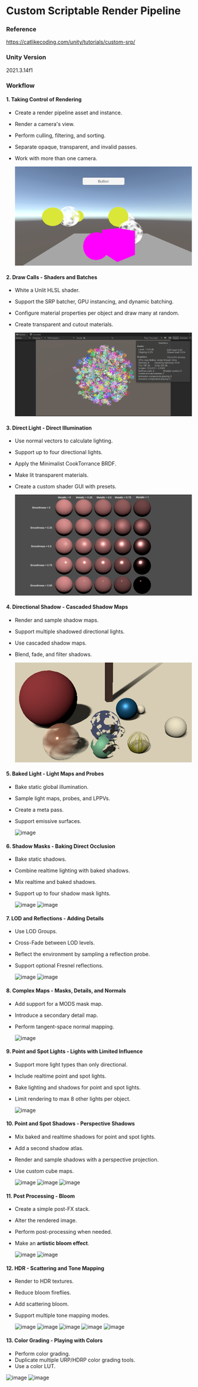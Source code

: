 # Custom Scriptable Render Pipeline

### Reference
https://catlikecoding.com/unity/tutorials/custom-srp/

### Unity Version
2021.3.14f1
  
### Workflow
#### 1. Taking Control of Rendering
 * Create a render pipeline asset and instance. 
 * Render a camera's view. 
 * Perform culling, filtering, and sorting. 
 * Separate opaque, transparent, and invalid passes. 
 * Work with more than one camera.
 
    ![image](https://github.com/qkyo/CustomRenderPipeline/blob/main/Assets/RenderResultSet/Taking%20Control%20of%20Rendering.png)
    
#### 2. Draw Calls - Shaders and Batches
 * White a Unlit HLSL shader.
 * Support the SRP batcher, GPU instancing, and dynamic batching.
 * Configure material properties per object and draw many at random.
 * Create transparent and cutout materials.
 
    ![image](https://github.com/qkyo/CustomRenderPipeline/blob/main/Assets/RenderResultSet/Draw%20Calls%20Shaders%20and%20Batches.png)
    
#### 3. Direct Light - Direct Illumination
 * Use normal vectors to calculate lighting.
 * Support up to four directional lights.
 * Apply the Minimalist CookTorrance BRDF.
 * Make lit transparent materials.
 * Create a custom shader GUI with presets.
 
    ![image](https://github.com/qkyo/CustomRenderPipeline/blob/main/Assets/RenderResultSet/Directional%20Light%2C%20BRDF.png)
    
#### 4. Directional Shadow - Cascaded Shadow Maps
 * Render and sample shadow maps.
 * Support multiple shadowed directional lights.
 * Use cascaded shadow maps.
 * Blend, fade, and filter shadows.

    ![image](https://github.com/qkyo/CustomRenderPipeline/blob/main/Assets/RenderResultSet/Directional%20Shadows%20-%20Cascaded%20Shadow%20Maps.png)

#### 5. Baked Light - Light Maps and Probes
 * Bake static global illumination.
 * Sample light maps, probes, and LPPVs.
 * Create a meta pass.
 * Support emissive surfaces.

    ![image](https://github.com/qkyo/CustomScriptableRenderPipeline/blob/main/Assets/RenderResultSet/Baked%20Light.png)

#### 6. Shadow Masks - Baking Direct Occlusion
 * Bake static shadows.
 * Combine realtime lighting with baked shadows.
 * Mix realtime and baked shadows.
 * Support up to four shadow mask lights.

    ![image](https://github.com/qkyo/CustomScriptableRenderPipeline/blob/main/Assets/RenderResultSet/Mixed%20realtime%20and%20baked%20shadow.gif)
    ![image](https://github.com/qkyo/CustomScriptableRenderPipeline/blob/main/Assets/RenderResultSet/Mix%20shadow%20-%20Distance%20shadow%20mask%20mode.gif)

#### 7. LOD and Reflections - Adding Details
 * Use LOD Groups.
 * Cross-Fade between LOD levels.
 * Reflect the environment by sampling a reflection probe.
 * Support optional Fresnel reflections.
 
     ![image](https://github.com/qkyo/CustomScriptableRenderPipeline/blob/main/Assets/RenderResultSet/LOD%20group.gif)
     ![image](https://github.com/qkyo/CustomScriptableRenderPipeline/blob/main/Assets/RenderResultSet/Reflection%20probe%2C%20and%20Fresnel%20reflection.png)
     
     
#### 8. Complex Maps - Masks, Details, and Normals
 * Add support for a MODS mask map.
 * Introduce a secondary detail map.
 * Perform tangent-space normal mapping.
 
     ![image](https://github.com/qkyo/CustomScriptableRenderPipeline/blob/main/Assets/RenderResultSet/MODS%2C%20Detail%20and%20Normal%20Map.gif)

#### 9. Point and Spot Lights - Lights with Limited Influence
 * Support more light types than only directional.
 * Include realtime point and spot lights.
 * Bake lighting and shadows for point and spot lights.
 * Limit rendering to max 8 other lights per object.
 
     ![image](https://github.com/qkyo/CustomScriptableRenderPipeline/blob/main/Assets/RenderResultSet/Point%20and%20Spot%20Lights%20and%20Their%20Baked%20Shadow.jpg)
     
#### 10. Point and Spot Shadows - Perspective Shadows
 * Mix baked and realtime shadows for point and spot lights.
 * Add a second shadow atlas.
 * Render and sample shadows with a perspective projection.
 * Use custom cube maps.

     ![image](https://github.com/qkyo/CustomScriptableRenderPipeline/blob/main/Assets/RenderResultSet/Spot%20Light%20and%20Point%20Light.jpg)
     ![image](https://github.com/qkyo/CustomScriptableRenderPipeline/blob/main/Assets/RenderResultSet/shadow%20acne.jpg)
     ![image](https://github.com/qkyo/CustomScriptableRenderPipeline/blob/main/Assets/RenderResultSet/Point%20and%20Spot%20Shadows%20-%20Perspective%20Shadows.png)
     
#### 11. Post Processing - Bloom
 * Create a simple post-FX stack.
 * Alter the rendered image.
 * Perform post-processing when needed.
 * Make an **artistic bloom effect**.
 
     ![image](https://github.com/qkyo/CustomScriptableRenderPipeline/blob/main/Assets/RenderResultSet/Gaussian%20Pyramid.gif) 
     ![image](https://github.com/qkyo/CustomScriptableRenderPipeline/blob/main/Assets/RenderResultSet/Blend%20Result%20-%20bucibic%20filtering%20for%20upsampling.gif)
     
#### 12. HDR - Scattering and Tone Mapping
 * Render to HDR textures.
 * Reduce bloom fireflies.
 * Add scattering bloom.
 * Support multiple tone mapping modes.

     ![image](https://github.com/qkyo/CustomScriptableRenderPipeline/blob/main/Assets/RenderResultSet/HDR.jpg)
     ![image](https://github.com/qkyo/CustomScriptableRenderPipeline/blob/main/Assets/RenderResultSet/Fireflies%20phenomenon.gif)
     ![image](https://github.com/qkyo/CustomScriptableRenderPipeline/blob/main/Assets/RenderResultSet/FadeFireflies%20phenomenon.gif)
     ![image](https://github.com/qkyo/CustomScriptableRenderPipeline/blob/main/Assets/RenderResultSet/Bloom.jpg)
     ![image](https://github.com/qkyo/CustomScriptableRenderPipeline/blob/main/Assets/RenderResultSet/Tone-Mapping.jpg)

     
#### 13. Color Grading - Playing with Colors
 * Perform color grading.
 * Duplicate multiple URP/HDRP color grading tools.
 * Use a color LUT.
 
 ![image](https://github.com/qkyo/CustomScriptableRenderPipeline/blob/main/Assets/RenderResultSet/Color%20Grading.png)
 ![image](https://github.com/qkyo/CustomScriptableRenderPipeline/blob/main/Assets/RenderResultSet/Color%20Grading%20-%20Post%20Processing%20Setting.png)
